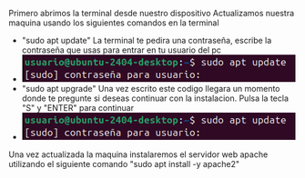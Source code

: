 Primero abrimos la terminal desde nuestro dispositivo
  Actualizamos nuestra maquina usando los siguientes comandos en la terminal
<ul>  
<li>"sudo apt update" La terminal te pedira una contraseña, escribe la contraseña que usas para entrar en tu usuario del pc</li>
<li><img src="Imatge enganxada.png" alt="Contraseña primer comando"></li>
<li>"sudo apt upgrade" Una vez escrito este codigo llegara un momento donde te pregunte si deseas continuar con la instalacion. Pulsa la tecla "S" y "ENTER" para continuar</li>
<li><img src="Imatge enganxada.png" alt="Contraseña primer comando"></li>
</ul>

Una vez actualizada la maquina instalaremos el servidor web apache utilizando el siguiente comando 
"sudo apt install -y apache2"
